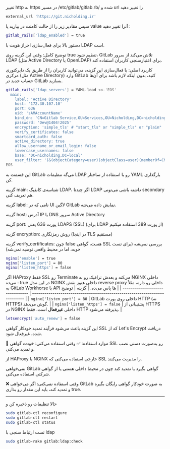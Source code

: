
تغییر http به https 
در مسیر /etc/gitlab/gitlab.rb/ شده و url را تغییر دهید
```bash
external_url 'https://git.nicholding.ir'
```

سپس مقادیر زیر را از حالت کامنت در بیارید یا value آنرا تغییر دهید :

```bash
gitlab_rails['ldap_enabled'] = true
```
دستور بالا برای فعال‌سازی احراز هویت با LDAP است.

توضیح کامل:
وقتی این گزینه روی true تنظیم شود، GitLab تلاش می‌کند از سرور LDAP (مثل Active Directory یا OpenLDAP) برای اعتبارسنجی کاربران استفاده کند.

کاربرد اصلی:
با فعال‌سازی این گزینه، می‌توانید کاربران را از طریق یک دایرکتوری مرکزی (مثل Active Directory) وارد GitLab کنید، بدون اینکه لازم باشد برای آن‌ها حساب جدید در GitLab بسازید.
```bash
gitlab_rails['ldap_servers'] = YAML.load <<-'EOS'
  main:
    label: 'Active Directory'
    host: '172.30.107.10'
    port: 636
    uid: 'sAMAccountName'
    bind_dn: 'CN=Gitlab Service,OU=Services,OU=Nicholding,DC=nicholding,DC=local'
    password: 'Dev@1404!2025'
    encryption: 'simple_tls' # "start_tls" or "simple_tls" or "plain"
    verify_certificates: false
    smartcard_auth: false
    active_directory: true
    allow_username_or_email_login: false
    lowercase_usernames: false
    base: 'DC=nicholding,DC=local'
    user_filter: '(&(objectCategory=user)(objectClass=user)(memberOf=CN=GitlabDevelopers,OU=Services,OU=Nicholding,DC=nicholding,DC=local))'
EOS
```
این قسمت به GitLab می‌گه تنظیمات LDAP رو با استفاده از ساختار YAML بارگذاری کن.

گزینه main: شناسه‌ی کانفیگ LDAP، اگر چندتا LDAP داشته باشی می‌تونی secondary هم تعریف کنی.

گزینه label: نامی که در UI لاگین GitLab نمایش داده می‌شه.

گزینه host: آدرس IP یا DNS سرور Active Directory

گزینه port: پورت 636 یعنی LDAPS (SSL) (برای LDAP از پورت 389 استفاده میکنیم)

گزینه encryption: روش رمزنگاری (در اینجا TLS مستقیم)

گزینه verify_certificates: چون false هست، گواهی SSL بررسی نمی‌شه (برای تست خوبه، اما در محیط واقعی توصیه نمی‌شه)

```bash
nginx['enable'] = true
nginx['listen_port'] = 80
nginx['listen_https'] = false
```

اگر HAProxy فقط SSL رو Terminate می‌کنه و بعدش ترافیک رو به NGINX داخلی می‌ده : true
در این مدل NGINX داخلی هنوز نقش reverse proxy داخلی رو داره، مثلاً به GitLab Workhorse یا API ها پاس می‌ده.
| گزینه                           | توضیح                                                                      |
| ------------------------------- | -------------------------------------------------------------------------- |
| `nginx['listen_port'] = 80`     | GitLab داخلی روی پورت HTTP (نه HTTPS) گوش می‌دهد.                          |
| `nginx['listen_https'] = false` | پشتیبانی از HTTPS در NGINX داخلی **غیرفعال** است. فقط HTTP پذیرفته می‌شود. |


```bash
letsencrypt['auto_renew'] = false

```
این گزینه باعث می‌شود فرآیند تمدید خودکار گواهی SSL که از Let's Encrypt دریافت شده، غیرفعال شود.

📌 موارد استفاده:
✅ وقتی استفاده می‌کنی:
خودت گواهی SSL رو به‌صورت دستی نصب و تمدید می‌کنی.

از HAProxy یا NGINX خارجی استفاده می‌کنی که SSL را مدیریت می‌کنند.

نمی‌خواهی GitLab گواهی بگیرد یا تمدید کند چون در محیط داخلی هستی یا از گواهی شرکتی استفاده می‌کنی.

❌ وقتی استفاده نمی‌کنی:
اگر می‌خواهی GitLab به صورت خودکار گواهی رایگان بگیره و تمدید کنه، باید این مقدار رو بذاری true.


---

حالا تنظیمات رو ذخیره کن و 
```bash
sudo gitlab-ctl reconfigure
sudo gitlab-ctl restart
sudo gitlab-ctl status
```

تست ارتباط سنجی با ldap
```bash
sudo gitlab-rake gitlab:ldap:check
```
